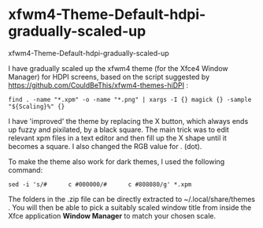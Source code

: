 # xfwm4-Theme-Default-hdpi-gradually-scaled-up
xfwm4-Theme-Default-hdpi-gradually-scaled-up

I have gradually scaled up the xfwm4 theme (for the Xfce4 Window Manager) for HDPI screens, based on the script suggested by https://github.com/CouldBeThis/xfwm4-themes-hiDPI :

```
find . -name "*.xpm" -o -name "*.png" | xargs -I {} magick {} -sample "${Scaling}%" {}
```

I have 'improved' the theme by replacing the X button, which always ends up fuzzy and pixilated, by a black square. The main trick was to edit relevant xpm files in a text editor and then fill up the X shape until it becomes a square. I also changed the RGB value for . (dot).

To make the theme also work for dark themes, I used the following command:  
```
sed -i 's/#      c #000000/#      c #808080/g' *.xpm
```

The folders in the .zip file can be directly extracted to ~/.local/share/themes .
You will then be able to pick a suitably scaled window title from inside the Xfce application **Window Manager** to match your chosen scale.
 
